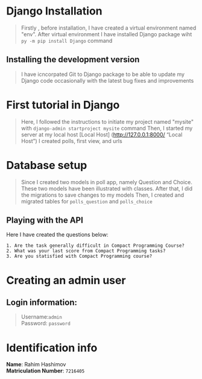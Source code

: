 # Django Installation
>Firstly , before installation, I have created a virtual environment named "env".
>After virtual environment I have installed Django package wiht `py -m pip install Django` command

## Installing the development version
>I have icncorpated Git to Django package to be able to update my Django code occasionally with the latest bug fixes and improvements

# First tutorial in Django
> Here, I followed the instructions to initiate my project named "mysite" with `django-admin startproject mysite` command
> Then, I started my server at my local host [Local Host] (http://127.0.0.1:8000/ “Local Host”)
> I created polls, first view, and urls

# Database setup
> Since I created two models in poll app, namely Question and Choice. These two models have been illustrated with classes.
> After that, I did the migrations to save changes to my models
> Then, I created and migrated tables for  `polls_question` and `polls_choice`

## Playing with the API
Here I have created the questions below:
```
1. Are the task generally difficult in Compact Programming Course?
2. What was your last score from Compact Programming tasks?
3. Are you statisfied with Compact Programming course?
```
# Creating an admin user
## Login information:
>Username:`admin`<br>
>Password: `password`<br>
# Identification info
**Name**: Rahim Hashimov <br>
**Matriculation Number**: `7216405`<br>

